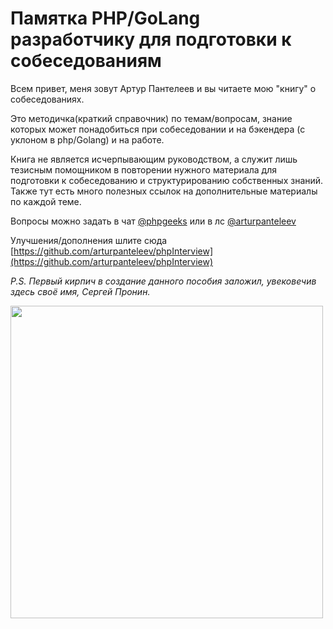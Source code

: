 # Памятка PHP/GoLang разработчику для подготовки к собеседованиям

Всем привет, меня зовут Артур Пантелеев и вы читаете мою "книгу" о собеседованиях.

Это методичка(краткий справочник) по темам/вопросам, знание которых может понадобиться при собеседовании и  на бэкендера (с уклоном в php/Golang) и на работе.

Книга не является исчерпывающим руководством, а служит лишь тезисным помощником в повторении нужного материала для подготовки к собеседованию и структурированию собственных знаний. Также тут есть много полезных ссылок на дополнительные материалы по каждой теме.

Вопросы можно задать в чат [@phpgeeks](https://t.me/phpgeeks) или в лс [@arturpanteleev](https://t.me/arturpanteleev)

Улучшения/дополнения шлите сюда [https://github.com/arturpanteleev/phpInterview](https://github.com/arturpanteleev/phpInterview)

*P.S. Первый кирпич в создание данного пособия заложил, увековечив здесь своё имя, Сергей Пронин.*

<img src="media/image1.jpeg" height="500px" />